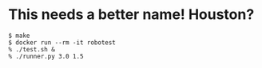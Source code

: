 # This needs a better name! Houston?

```
$ make
$ docker run --rm -it robotest
% ./test.sh &
% ./runner.py 3.0 1.5
```
